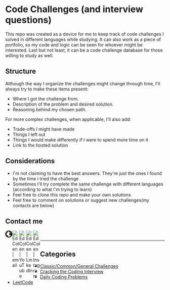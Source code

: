# Code Challenges (and interview questions)

This repo was created as a device for me to keep track of code challenges I solved in different languages while studying.
It can also work as a piece of portfolio, so my code and logic can be seen for whoever might be interested.
Last but not least, it can be a code challenge database for those willing to study as well.

## Structure

Although the way I organize the challenges might change through time, I'll always try to make these items present:

* Where I got the challenge from.
* Description of the problem and desired solution.
* Reasoning behind my chosen path.

For more complex challenges, when applicable, I'll also add:

* Trade-offs I might have made
* Things I left out
* Things I would make differently if I were to spend more time on it
* Link to the hosted solution

## Considerations
* I'm not claiming to have the best answers. They're just the ones I found by the time i tried the challenge
* Sometimes I'll try complete the same challenge with different languages (according to what I'm trying to learn)
* Feel free to clone this repo and make your own solutions
* Feel free to comment on solutions or suggest new challenges(my contacts are below)

## Contact me
[<img align="left" alt="Ed Colen | website" width="22px" src="https://raw.githubusercontent.com/iconic/open-iconic/master/svg/globe.svg" />][website]
[<img align="left" alt="Ed Colen | email" width="22px" src="https://cdn.jsdelivr.net/npm/simple-icons@3.9.0/icons/gmail.svg" />][email]
[<img align="left" alt="Ed Colen | YouTube" width="22px" src="https://cdn.jsdelivr.net/npm/simple-icons@3.9.0/icons/medium.svg" />][medium]
[<img align="left" alt="Ed Colen | LinkedIn" width="22px" src="https://cdn.jsdelivr.net/npm/simple-icons@v3.9.0/icons/linkedin.svg" />][linkedin]
[<img align="left" alt="Ed Colen | Instagram" width="22px" src="https://cdn.jsdelivr.net/npm/simple-icons@v3.9.0/icons/instagram.svg" />][instagram]

<br />
<hr>

## Categories

- [Classic/Common/General Challenges](classic/README.md)
- [Cracking the Coding Interview](cracking-coding-interview/README.md)
- [Daily Coding Problems](daily-coding-problems/README.md)
- [LeetCode](leetcode/README.md)


[website]: https://edcolen.com
[email]: mailto:ed.colen@gmail.com
[medium]: https://medium.com/@edcolen
[instagram]: https://www.instagram.com/edcolen/
[linkedin]: https://www.linkedin.com/in/edcolen/
